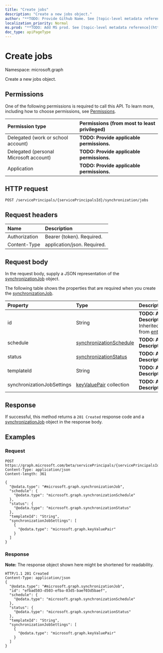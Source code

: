 ```yaml
---
title: "Create jobs"
description: "Create a new jobs object."
author: "**TODO: Provide Github Name. See [topic-level metadata reference](https://msgo.azurewebsites.net/add/document/guidelines/metadata.html#topic-level-metadata)**"
localization_priority: Normal
ms.prod: "**TODO: Add MS prod. See [topic-level metadata reference](https://msgo.azurewebsites.net/add/document/guidelines/metadata.html#topic-level-metadata)**"
doc_type: apiPageType
---
```


# Create jobs
Namespace: microsoft.graph

Create a new jobs object.

## Permissions
One of the following permissions is required to call this API. To learn more, including how to choose permissions, see [Permissions](/concepts/permissions-reference.md).

|Permission type|Permissions (from most to least privileged)|
|:---|:---|
|Delegated (work or school account)|**TODO: Provide applicable permissions.**|
|Delegated (personal Microsoft account)|**TODO: Provide applicable permissions.**|
|Application|**TODO: Provide applicable permissions.**|

## HTTP request

<!-- {
  "blockType": "ignored"
}
-->
``` http
POST /servicePrincipals/{servicePrincipalsId}/synchronization/jobs
```

## Request headers
|Name|Description|
|:---|:---|
|Authorization|Bearer {token}. Required.|
|Content-Type|application/json. Required.|

## Request body
In the request body, supply a JSON representation of the [synchronizationJob](../resources/synchronization-synchronizationjob.md) object.

The following table shows the properties that are required when you create the [synchronizationJob](../resources/synchronization-synchronizationjob.md).

|Property|Type|Description|
|:---|:---|:---|
|id|String|**TODO: Add Description** Inherited from [entity](../resources/entity.md)|
|schedule|[synchronizationSchedule](../resources/synchronization-synchronizationschedule.md)|**TODO: Add Description**|
|status|[synchronizationStatus](../resources/synchronization-synchronizationstatus.md)|**TODO: Add Description**|
|templateId|String|**TODO: Add Description**|
|synchronizationJobSettings|[keyValuePair](../resources/synchronization-keyvaluepair.md) collection|**TODO: Add Description**|



## Response

If successful, this method returns a `201 Created` response code and a [synchronizationJob](../resources/synchronization-synchronizationjob.md) object in the response body.

## Examples

### Request
<!-- {
  "blockType": "request",
  "name": "create_synchronizationjob_from_"
}
-->
``` http
POST https://graph.microsoft.com/beta/servicePrincipals/{servicePrincipalsId}/synchronization/jobs
Content-Type: application/json
Content-length: 361

{
  "@odata.type": "#microsoft.graph.synchronizationJob",
  "schedule": {
    "@odata.type": "microsoft.graph.synchronizationSchedule"
  },
  "status": {
    "@odata.type": "microsoft.graph.synchronizationStatus"
  },
  "templateId": "String",
  "synchronizationJobSettings": [
    {
      "@odata.type": "microsoft.graph.keyValuePair"
    }
  ]
}
```


### Response
**Note:** The response object shown here might be shortened for readability.
<!-- {
  "blockType": "response",
  "truncated": true,
  "@odata.type": "microsoft.graph.synchronizationjob"
}
-->
``` http
HTTP/1.1 201 Created
Content-Type: application/json
{
  "@odata.type": "#microsoft.graph.synchronizationJob",
  "id": "efbad503-d503-efba-03d5-baef03d5baef",
  "schedule": {
    "@odata.type": "microsoft.graph.synchronizationSchedule"
  },
  "status": {
    "@odata.type": "microsoft.graph.synchronizationStatus"
  },
  "templateId": "String",
  "synchronizationJobSettings": [
    {
      "@odata.type": "microsoft.graph.keyValuePair"
    }
  ]
}
```

